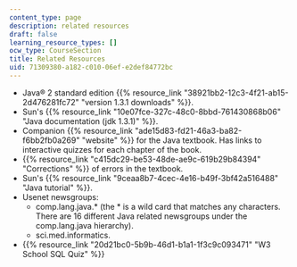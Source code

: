 ```yaml
---
content_type: page
description: related resources
draft: false
learning_resource_types: []
ocw_type: CourseSection
title: Related Resources
uid: 71309380-a182-c010-06ef-e2def84772bc
---
```

- Java® 2 standard edition {{% resource_link "38921bb2-12c3-4f21-ab15-2d476281fc72" "version 1.3.1 downloads" %}}.
- Sun's {{% resource_link "10e07fce-327c-48c0-8bbd-761430868b06" "Java documentation (jdk 1.3.1)" %}}.
- Companion {{% resource_link "ade15d83-fd21-46a3-ba82-f6bb2fb0a269" "website" %}} for the Java textbook. Has links to interactive quizzes for each chapter of the book.
- {{% resource_link "c415dc29-be53-48de-ae9c-619b29b84394" "Corrections" %}} of errors in the textbook.
- Sun's {{% resource_link "9ceaa8b7-4cec-4e16-b49f-3bf42a516488" "Java tutorial" %}}.
- Usenet newsgroups:
    - comp.lang.java.\* (the \* is a wild card that matches any characters. There are 16 different Java related newsgroups under the comp.lang.java hierarchy).
    - sci.med.informatics.
- {{% resource_link "20d21bc0-5b9b-46d1-b1a1-1f3c9c093471" "W3 School SQL Quiz" %}}